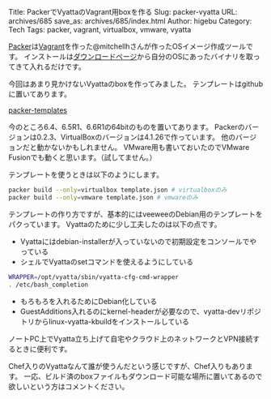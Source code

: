 Title: PackerでVyattaのVagrant用boxを作る
Slug: packer-vyatta
URL: archives/685
save_as: archives/685/index.html
Author: higebu
Category: Tech
Tags: packer, vagrant, virtualbox, vmware, vyatta

[Packer](http://www.packer.io/)は[Vagrant](http://www.vagrantup.com/)を作った@mitchellhさんが作ったOSイメージ作成ツールです。
インストールは[ダウンロードページ](http://www.packer.io/downloads.html)から自分のOSにあったバイナリを取ってきて入れるだけです。

今回はあまり見かけないVyattaのboxを作ってみました。
テンプレートはgithubに置いてあります。

[packer-templates](https://github.com/higebu/packer-templates)

今のところ6.4、6.5R1、6.6R1の64bitのものを置いてあります。
Packerのバージョンは0.2.3、VirtualBoxのバージョンは4.1.26で作っています。
他のバージョンだと動かないかもしれません。
VMware用も書いておいたのでVMware Fusionでも動くと思います。（試してません。）

テンプレートを使うときは以下のようにします。

```bash
packer build --only=virtualbox template.json # virtualboxのみ
packer build --only=vmware template.json # vmwareのみ
```

テンプレートの作り方ですが、基本的にはveeweeのDebian用のテンプレートをパクっています。
Vyattaのために少し工夫したのは以下の点です。

* Vyattaにはdebian-installerが入っていないので初期設定をコンソールでやっている
* シェルでVyattaのsetコマンドを使えるようにしている

```bash
WRAPPER=/opt/vyatta/sbin/vyatta-cfg-cmd-wrapper
. /etc/bash_completion
```

* もろもろを入れるためにDebian化している
* GuestAdditions入れるのにkernel-headerが必要なので、vyatta-devリポジトリからlinux-vyatta-kbuildをインストールしている

ノートPC上でVyatta立ち上げて自宅やクラウド上のネットワークとVPN接続するときに便利です。

Chef入りのVyattaなんて誰が使うんだという感じですが、Chef入りもあります。
一応、ビルド済のboxファイルもダウンロード可能な場所に置いてあるので欲しいという方はコメントください。

